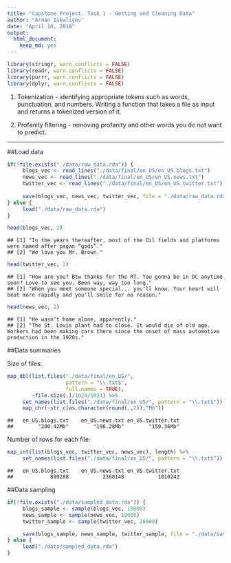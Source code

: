 ```yaml
---
title: "Capstone Project. Task 1 - Getting and Cleaning Data"
author: "Arman Iskaliyev"
date: "April 10, 2018"
output: 
  html_document: 
    keep_md: yes
---
```



```r
library(stringr, warn.conflicts = FALSE)
library(readr, warn.conflicts = FALSE)
library(purrr, warn.conflicts = FALSE)
library(dplyr, warn.conflicts = FALSE)
```

1. Tokenization - identifying appropriate tokens such as words, punctuation, and numbers. Writing a function that takes a file as input and returns a tokenized version of it.

2. Profanity filtering - removing profanity and other words you do not want to predict.

---------------------------------------------------

##Load data

```r
if(!file.exists("./data/raw_data.rda")) {
     blogs_vec <- read_lines("./data/final/en_US/en_US.blogs.txt")
     news_vec <- read_lines("./data/final/en_US/en_US.news.txt")
     twitter_vec <- read_lines("./data/final/en_US/en_US.twitter.txt")
     
     save(blogs_vec, news_vec, twitter_vec, file = "./data/raw_data.rda")
} else {
     load("./data/raw_data.rda")
}

head(blogs_vec, 2)
```

```
## [1] "In the years thereafter, most of the Oil fields and platforms were named after pagan “gods”."
## [2] "We love you Mr. Brown."
```

```r
head(twitter_vec, 2)
```

```
## [1] "How are you? Btw thanks for the RT. You gonna be in DC anytime soon? Love to see you. Been way, way too long."  
## [2] "When you meet someone special... you'll know. Your heart will beat more rapidly and you'll smile for no reason."
```

```r
head(news_vec, 2)
```

```
## [1] "He wasn't home alone, apparently."                                                                                                                        
## [2] "The St. Louis plant had to close. It would die of old age. Workers had been making cars there since the onset of mass automotive production in the 1920s."
```

##Data summaries

Size of files:

```r
map_dbl(list.files("./data/final/en_US/", 
                   pattern = "\\.txt$", 
                   full.names = TRUE),
        ~file.size(.)/1024/1024) %>% 
     set_names(list.files("./data/final/en_US/", pattern = "\\.txt$")) %>% 
     map_chr(~str_c(as.character(round(.,2)),"Mb"))
```

```
##   en_US.blogs.txt    en_US.news.txt en_US.twitter.txt 
##        "200.42Mb"        "196.28Mb"        "159.36Mb"
```

Number of rows for each file:

```r
map_int(list(blogs_vec, twitter_vec, news_vec), length) %>%
     set_names(list.files("./data/final/en_US/", pattern = "\\.txt$"))
```

```
##   en_US.blogs.txt    en_US.news.txt en_US.twitter.txt 
##            899288           2360148           1010242
```

##Data sampling


```r
if(!file.exists("./data/sampled_data.rda")) {
     blogs_sample <- sample(blogs_vec, 10000)
     news_sample <- sample(news_vec, 10000)
     twitter_sample <- sample(twitter_vec, 20000)

     save(blogs_sample, news_sample, twitter_sample, file = "./data/sampled_data.rda")
} else {
     load("./data/sampled_data.rda")
}
```
